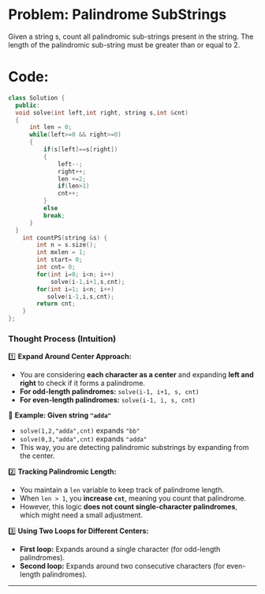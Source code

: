 # Problem: Palindrome SubStrings
Given a string s, count all palindromic sub-strings present in the string. The length of the palindromic sub-string must be greater than or equal to 2. 
# Code: 

```c++
class Solution {
  public:
  void solve(int left,int right, string s,int &cnt)
  {
      int len = 0;
      while(left>=0 && right>=0)
      {
          if(s[left]==s[right])
          {
              left--;
              right++;
              len +=2;
              if(len>1)
              cnt++;
          }
          else
          break;
      }
  }
    int countPS(string &s) {
        int n = s.size();
        int mxlen = 1;
        int start= 0;
        int cnt= 0;
        for(int i=0; i<n; i++)
            solve(i-1,i+1,s,cnt);
        for(int i=1; i<n; i++)
           solve(i-1,i,s,cnt);
        return cnt;
    }
};
```


### **Thought Process (Intuition)**  

1️⃣ **Expand Around Center Approach:**  
   - You are considering **each character as a center** and expanding **left and right** to check if it forms a palindrome.  
   - **For odd-length palindromes:** `solve(i-1, i+1, s, cnt)`  
   - **For even-length palindromes:** `solve(i-1, i, s, cnt)`  

   🔹 **Example: Given string `"adda"`**  
   - `solve(1,2,"adda",cnt)` expands `"bb"`  
   - `solve(0,3,"adda",cnt)` expands `"adda"`  
   - This way, you are detecting palindromic substrings by expanding from the center.

2️⃣ **Tracking Palindromic Length:**  
   - You maintain a `len` variable to keep track of palindrome length.  
   - When `len > 1`, you **increase `cnt`**, meaning you count that palindrome.  
   - However, this logic **does not count single-character palindromes**, which might need a small adjustment.  

3️⃣ **Using Two Loops for Different Centers:**  
   - **First loop:** Expands around a single character (for odd-length palindromes).  
   - **Second loop:** Expands around two consecutive characters (for even-length palindromes).  

---
